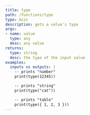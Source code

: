 ```yaml
---
title: type
path: /functions/type
type: misc
description: gets a value's type
args:
- name: value
  type: any
  desc: any value
returns:
  type: string
  desc: the type of the input value
examples:
  inputs vs outputs: |
    -- prints "number"
    print(type(12345))

    -- prints "string"
    print(type("cat"))

    -- prints "table"
    print(type({ 1, 2, 3 }))
---
```


